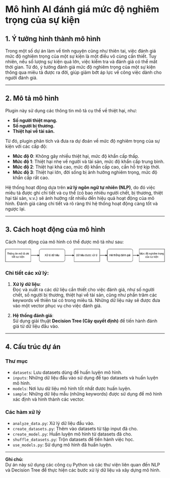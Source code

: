 # Mô hình AI đánh giá mức độ nghiêm trọng của sự kiện

## 1. Ý tưởng hình thành mô hình
Trong một số dự án làm về tình nguyện cũng như thiên tai, việc đánh giá mức độ nghiêm trọng của một sự kiện là một điều vô cùng cần thiết. Tuy nhiên, nếu số lượng sự kiện quá lớn, việc kiểm tra và đánh giá có thể mất thời gian. Từ đó, ý tưởng đánh giá mức độ nghiêm trọng của một sự kiện thông qua miêu tả được ra đời, giúp giảm bớt áp lực về công việc dành cho người đánh giá.

---

## 2. Mô tả mô hình
Plugin này sử dụng các thông tin mô tả cụ thể về thiệt hại, như:
- **Số người thiệt mạng.**
- **Số người bị thương.**
- **Thiệt hại về tài sản.**

Từ đó, plugin phân tích và đưa ra dự đoán về mức độ nghiêm trọng của sự kiện với các cấp độ:
- **Mức độ 0**: Không gây nhiều thiệt hại, mức độ khẩn cấp thấp.
- **Mức độ 1**: Thiệt hại nhẹ về người và tài sản, mức độ khẩn cấp trung bình.
- **Mức độ 2**: Thiệt hại khá cao, mức độ khẩn cấp cao, cần hỗ trợ kịp thời.
- **Mức độ 3**: Thiệt hại lớn, đời sống bị ảnh hưởng nghiêm trọng, mức độ khẩn cấp rất cao.

Hệ thống hoạt động dựa trên **xử lý ngôn ngữ tự nhiên (NLP)**, do đó việc miêu tả được ghi chi tiết và cụ thể (có bao nhiêu người chết, bị thương, thiệt hại tài sản, v.v.) sẽ ảnh hưởng rất nhiều đến hiệu quả hoạt động của mô hình. Đánh giá càng chi tiết và rõ ràng thì hệ thống hoạt động càng tốt và ngược lại.

---

## 3. Cách hoạt động của mô hình
Cách hoạt động của mô hình có thể được mô tả như sau:

![Cách hoạt động của mô hình](image/model_2.png)

### Chi tiết các xử lý:
1. **Xử lý dữ liệu**:  
   Đọc và xuất ra các dữ liệu cần thiết cho việc đánh giá, như số người chết, số người bị thương, thiệt hại về tài sản, cũng như phần trăm các keywords về thiên tai có trong miêu tả. Những dữ liệu này sẽ được đưa vào một vector phục vụ cho việc đánh giá.

2. **Hệ thống đánh giá**:  
   Sử dụng giải thuật **Decision Tree (Cây quyết định)** để tiến hành đánh giá từ dữ liệu đầu vào.

---

## 4. Cấu trúc dự án

### **Thư mục**
- `datasets`: Lưu datasets dùng để huấn luyện mô hình.
- `inputs`: Những dữ liệu đầu vào sử dụng để tạo datasets và huấn luyện mô hình.
- `models`: Nơi lưu dữ liệu mô hình tốt nhất được huấn luyện.
- `sample`: Những dữ liệu mẫu (những keywords) được sử dụng để mô hình xác định và hình thành các vector.

### **Các hàm xử lý**
- `analyze_data.py`: Xử lý dữ liệu đầu vào.
- `create_datasets.py`: Thêm vào datasets từ tập input đã cho.
- `create_model.py`: Huấn luyện mô hình từ datasets đã cho.
- `shuffle_datasets.py`: Trộn datasets để tiến hành việc học.
- `use_models.py`: Sử dụng mô hình đã huấn luyện.

---

**Ghi chú:**  
Dự án này sử dụng các công cụ Python và các thư viện liên quan đến NLP và Decision Tree để thực hiện các bước xử lý dữ liệu và xây dựng mô hình.
